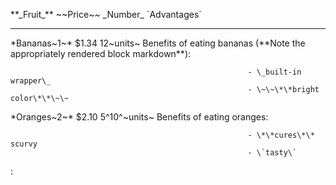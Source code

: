   \*\*\_Fruit\_\*\*   \~\~Price\~\~   \_Number\_         \`Advantages\`
  ------------------- --------------- ------------------ --------------------------------
  \*Bananas\~1\~\*    \$1.34          12\~units\~        Benefits of eating bananas
                                                         (\*\*Note the appropriately
                                                         rendered block markdown\*\*):
                                                         
                                                         - \_built-in wrapper\_
                                                         - \~\~\*\*bright color\*\*\~\~
  \*Oranges\~2\~\*    \$2.10          5\^10\^\~units\~   Benefits of eating oranges:
                                                         
                                                         - \*\*cures\*\* scurvy
                                                         - \`tasty\`

  : 
